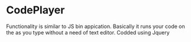 # CodePlayer

Functionality is similar to JS bin appication.
Basically it runs your code on the as you type without a need of text editor.
Codded using Jquery
